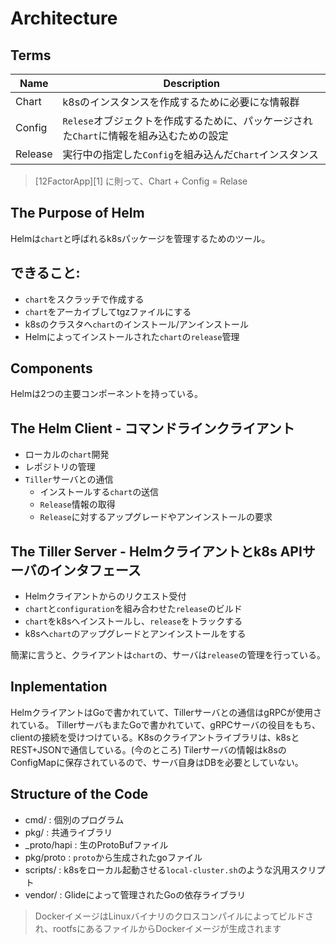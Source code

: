 # Architecture

## Terms
Name    | Description
--------|------------
Chart   | k8sのインスタンスを作成するために必要にな情報群
Config  | `Relese`オブジェクトを作成するために、パッケージされた`Chart`に情報を組み込むための設定
Release | 実行中の指定した`Config`を組み込んだ`Chart`インスタンス

> [12FactorApp][1] に則って、Chart + Config = Relase

## The Purpose of Helm

Helmは`chart`と呼ばれるk8sパッケージを管理するためのツール。

## できること:
* `chart`をスクラッチで作成する
* `chart`をアーカイブしてtgzファイルにする
* k8sのクラスタへ`chart`のインストール/アンインストール
* Helmによってインストールされた`chart`の`release`管理

## Components
Helmは2つの主要コンポーネントを持っている。

## The Helm Client - コマンドラインクライアント
* ローカルの`chart`開発
* レポジトリの管理
* `Tiller`サーバとの通信
    * インストールする`chart`の送信
    * `Release`情報の取得
    * `Release`に対するアップグレードやアンインストールの要求

## The Tiller Server - Helmクライアントとk8s APIサーバのインタフェース
* Helmクライアントからのリクエスト受付
* `chart`と`configuration`を組み合わせた`release`のビルド
* `chart`をk8sへインストールし、`release`をトラックする
* k8sへ`chart`のアップグレードとアンインストールをする

簡潔に言うと、クライアントは`chart`の、サーバは`release`の管理を行っている。

## Inplementation
HelmクライアントはGoで書かれていて、Tillerサーバとの通信はgRPCが使用されている。
TillerサーバもまたGoで書かれていて、gRPCサーバの役目をもち、clientの接続を受けつけている。K8sのクライアントライブラリは、k8sとREST+JSONで通信している。(今のところ)
Tilerサーバの情報はk8sのConfigMapに保存されているので、サーバ自身はDBを必要としていない。

## Structure of the Code
- cmd/ : 個別のプログラム
- pkg/ : 共通ライブラリ
- _proto/hapi : 生のProtoBufファイル
- pkg/proto : `proto`から生成されたgoファイル
- scripts/ : k8sをローカル起動させる`local-cluster.sh`のような汎用スクリプト
- vendor/ : Glideによって管理されたGoの依存ライブラリ

> DockerイメージはLinuxバイナリのクロスコンパイルによってビルドされ、rootfsにあるファイルからDockerイメージが生成されます
